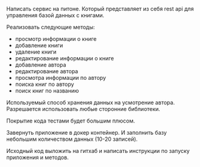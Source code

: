 Написать сервис на питоне.
Который представляет из себя rest api для управления базой данных с книгами.

Реализовать следующие методы:
* просмотр информации о книге
* добавление книги
* удаление книги
* редактирование информации о книге
* добавление автора
* редактирование автора
* просмотра информации по автору
* поиска книг по автору
* поиск книг по названию

Используемый способ хранения данных на усмотрение автора.
Разрешается использовать любые сторонние библиотеки.

Покрытие кода тестами будет большим плюсом.

Завернуть приложение в докер контейнер. И заполнить базу небольшим количеством данных (10-20 записей).

Исходный код выложить на гитхаб и написать инструкции по запуску приложения и методов.
